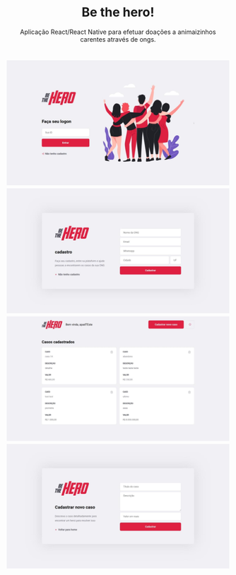 <h1 align="center">Be the hero!</h1>
<p align="center">Aplicação React/React Native para efetuar doações a animaizinhos carentes através de ongs.</p>

<h1 align="center">
  <img alt="Home" title="#home" src="./printsReadme/home.jpg" />
  <img alt="Cadastro" title="#cadastro" src="./printsReadme/cadastropessoa.jpg" />
  <img alt="Dashboard" title="#dashboard" src="./printsReadme/4cadastrados.jpg" />
  <img alt="Casos" title="#casos" src="./printsReadme/cadastro.jpg" />
</h1>

